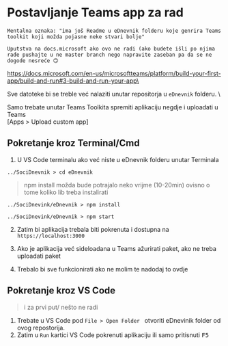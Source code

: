 # Postavljanje Teams app za rad
    Mentalna oznaka: "ima još Readme u eDnevnik folderu koje genrira Teams toolkit koji možda pojasne neke stvari bolje"
    
    Uputstva na docs.microsoft ako ovo ne radi (ako budete išli po njima rađe pushajte u ne master branch nego napravite zaseban pa da se ne dogode nesreće 🙃

https://docs.microsoft.com/en-us/microsoftteams/platform/build-your-first-app/build-and-run#3-build-and-run-your-app\

Sve datoteke bi se treble već nalaziti unutar repositorja u `eDnevnik` folderu. \

Samo trebate unutar Teams Toolkita spremiti aplikaciju negdje i uploadati u Teams\
[Apps > Upload custom app]

## Pokretanje kroz Terminal/Cmd

1. U VS Code terminalu ako već niste u eDnevnik folderu unutar Terminala

```
../SociDnevnik > cd eDnevnik
```
> npm install možda bude potrajalo neko vrijme (10-20min) ovisno o tome koliko lib treba instalirati 
```
../SociDnevink/eDnevnik > npm install
```

```
../SociDnevink/eDnevnik > npm start
```
2. Zatim bi aplikacija trebala biti pokrenuta i dostupna na `https://localhost:3000`

3. Ako je aplikacija već sideloadana u Teams ažurirati paket, ako ne treba uploadati paket

4. Trebalo bi sve funkcionirati ako ne molim te nadodaj to ovdje

## Pokretanje kroz VS Code 
> i za prvi put/ nešto ne radi

1. Trebate u VS Code pod `File > Open Folder ` otvoriti eDnevinik folder od ovog repostorija.
2. Zatim u `Run` kartici VS Code pokrenuti aplikaciju ili samo pritisnuti <kbd>F5</kbd>